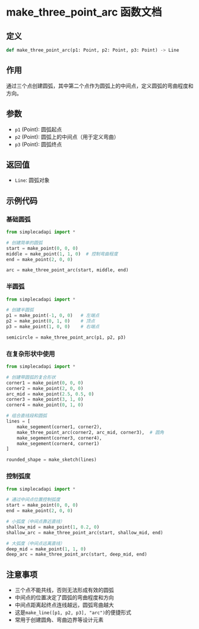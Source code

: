 # make_three_point_arc 函数文档

## 定义
```python
def make_three_point_arc(p1: Point, p2: Point, p3: Point) -> Line
```

## 作用
通过三个点创建圆弧，其中第二个点作为圆弧上的中间点，定义圆弧的弯曲程度和方向。

## 参数
- `p1` (Point): 圆弧起点
- `p2` (Point): 圆弧上的中间点（用于定义弯曲）
- `p3` (Point): 圆弧终点

## 返回值
- `Line`: 圆弧对象

## 示例代码

### 基础圆弧
```python
from simplecadapi import *

# 创建简单的圆弧
start = make_point(0, 0, 0)
middle = make_point(1, 1, 0)  # 控制弯曲程度
end = make_point(2, 0, 0)

arc = make_three_point_arc(start, middle, end)
```

### 半圆弧
```python
from simplecadapi import *

# 创建半圆弧
p1 = make_point(-1, 0, 0)   # 左端点
p2 = make_point(0, 1, 0)    # 顶点
p3 = make_point(1, 0, 0)    # 右端点

semicircle = make_three_point_arc(p1, p2, p3)
```

### 在复杂形状中使用
```python
from simplecadapi import *

# 创建带圆弧的复合形状
corner1 = make_point(0, 0, 0)
corner2 = make_point(2, 0, 0)
arc_mid = make_point(2.5, 0.5, 0)
corner3 = make_point(3, 1, 0)
corner4 = make_point(0, 1, 0)

# 组合直线段和圆弧
lines = [
    make_segement(corner1, corner2),
    make_three_point_arc(corner2, arc_mid, corner3),  # 圆角
    make_segement(corner3, corner4),
    make_segement(corner4, corner1)
]

rounded_shape = make_sketch(lines)
```

### 控制弧度
```python
from simplecadapi import *

# 通过中间点位置控制弧度
start = make_point(0, 0, 0)
end = make_point(2, 0, 0)

# 小弧度（中间点靠近直线）
shallow_mid = make_point(1, 0.2, 0)
shallow_arc = make_three_point_arc(start, shallow_mid, end)

# 大弧度（中间点远离直线）
deep_mid = make_point(1, 1, 0)
deep_arc = make_three_point_arc(start, deep_mid, end)
```

## 注意事项
- 三个点不能共线，否则无法形成有效的圆弧
- 中间点的位置决定了圆弧的弯曲程度和方向
- 中间点距离起终点连线越远，圆弧弯曲越大
- 这是`make_line([p1, p2, p3], "arc")`的便捷形式
- 常用于创建圆角、弯曲边界等设计元素

